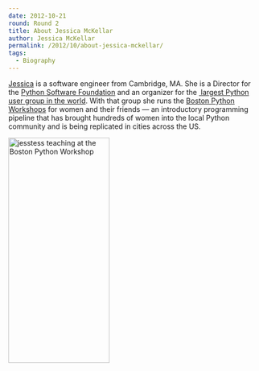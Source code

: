 ```yaml
---
date: 2012-10-21
round: Round 2
title: About Jessica McKellar
author: Jessica McKellar
permalink: /2012/10/about-jessica-mckellar/
tags:
  - Biography
---
```

<a href="http://jesstess.com/" target="_blank">Jessica</a> is a software engineer from Cambridge, MA. She is a Director for the <a href="http://python.org/psf/" target="_blank">Python Software Foundation</a> and an organizer for the <a href="http://meetup.bostonpython.com/" target="_blank"> largest Python user group in the world</a>. With that group she runs the <a href="http://bostonpythonworkshop.com/" target="_blank">Boston Python Workshops</a> for women and their friends &#8212; an introductory programming pipeline that has brought hundreds of women into the local Python community and is being replicated in cities across the US.

<img class="alignnone size-full wp-image-717" title="jesstess teaching at the Boston Python Workshop" src="http://teaching.software-carpentry.org/wp-content/uploads/2012/10/jesstess_teaching.jpg" alt="jesstess teaching at the Boston Python Workshop" width="201" height="448" />
